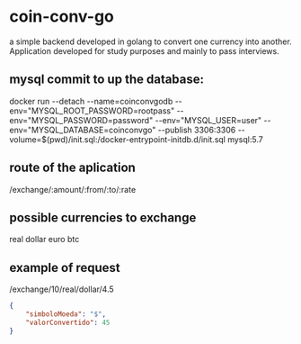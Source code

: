 # coin-conv-go
a simple backend developed in golang to convert one currency into another. Application developed for study purposes and mainly to pass interviews.

## mysql commit to up the database:
docker run --detach --name=coinconvgodb --env="MYSQL_ROOT_PASSWORD=rootpass" --env="MYSQL_PASSWORD=password" --env="MYSQL_USER=user" --env="MYSQL_DATABASE=coinconvgo" --publish 3306:3306 --volume=$(pwd)/init.sql:/docker-entrypoint-initdb.d/init.sql mysql:5.7

## route of the aplication

/exchange/:amount/:from/:to/:rate

## possible currencies to exchange

real
dollar
euro
btc

## example of request
/exchange/10/real/dollar/4.5

```json
{
	"simboloMoeda": "$",
	"valorConvertido": 45
}
```

